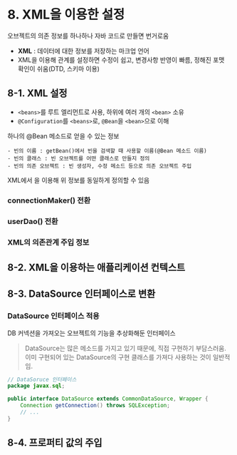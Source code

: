 # 8. XML을 이용한 설정
오브젝트의 의존 정보를 하나하나 자바 코드로 만들면 번거로움
* **XML** : 데이터에 대한 정보를 저장하는 마크업 언어
* XML을 이용해 관계를 설정하면 수정이 쉽고, 변경사항 반영이 빠름, 정해진 포맷 확인이 쉬움(DTD, 스키마 이용)

## 8-1. XML 설정
* `<beans>`를 루트 엘리먼트로 사용, 하위에 여러 개의 `<bean>` 소유
* `@Configuration`를 `<beans>`로, `@Bean`을 `<bean>`으로 이해

하나의 @Bean 메소드로 얻을 수 있는 정보

    - 빈의 이름 : getBean()에서 빈을 검색할 때 사용할 이름(@Bean 메소드 이름)
    - 빈의 클래스 : 빈 오브젝트를 어떤 클래스로 만들지 정의
    - 빈의 의존 오브젝트 : 빈 생성자, 수정 메소드 등으로 의존 오브젝트 주입

XML에서 <bean>을 이용해 위 정보를 동일하게 정의할 수 있음

### connectionMaker() 전환

### userDao() 전환

### XML의 의존관계 주입 정보

## 8-2. XML을 이용하는 애플리케이션 컨텍스트

## 8-3. DataSource 인터페이스로 변환

### DataSource 인터페이스 적용
DB 커넥션을 가져오는 오브젝트의 기능을 추상화해둔 인터페이스

> DataSource는 많은 메소드를 가지고 있기 때문에, 직접 구현하기 부담스러움. 이미 구현되어 있는 DataSource의 구현 클래스를 가져다 사용하는 것이 일반적임.

```java
// DataSoruce 인터페이스
package javax.sql;

public interface DataSource extends CommonDataSource, Wrapper {
    Connection getConnection() throws SQLException;
    // ...
}
```


## 8-4. 프로퍼티 값의 주입
